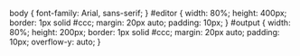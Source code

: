 body {
  font-family: Arial, sans-serif;
}
#editor {
  width: 80%;
  height: 400px;
  border: 1px solid #ccc;
  margin: 20px auto;
  padding: 10px;
}
#output {
  width: 80%;
  height: 200px;
  border: 1px solid #ccc;
  margin: 20px auto;
  padding: 10px;
  overflow-y: auto;
}
